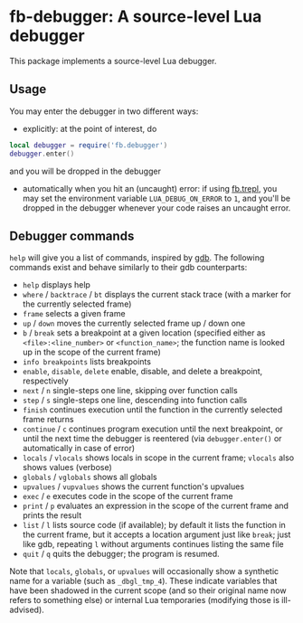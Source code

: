 # fb-debugger: A source-level Lua debugger

This package implements a source-level Lua debugger.

## Usage

You may enter the debugger in two different ways:
* explicitly: at the point of interest, do
```lua
local debugger = require('fb.debugger')
debugger.enter()
```
  and you will be dropped in the debugger
* automatically when you hit an (uncaught) error: if using
  [fb.trepl](../trepl/README.md), you may set the environment variable
  `LUA_DEBUG_ON_ERROR` to `1`, and you'll be dropped in the debugger
  whenever your code raises an uncaught error.

## Debugger commands

`help` will give you a list of commands, inspired by
[gdb](http://www.gnu.org/software/gdb/). The following commands exist and behave
similarly to their gdb counterparts:
* `help` displays help
* `where` / `backtrace` / `bt` displays the current stack trace (with a
  marker for the currently selected frame)
* `frame` selects a given frame
* `up` / `down` moves the currently selected frame up / down one
* `b` / `break` sets a breakpoint at a given location (specified either as
  `<file>:<line_number>` or `<function_name>`; the function name is looked up
  in the scope of the current frame)
* `info breakpoints` lists breakpoints
* `enable`, `disable`, `delete` enable, disable, and delete a breakpoint,
  respectively
* `next` / `n` single-steps one line, skipping over function calls
* `step` / `s` single-steps one line, descending into function calls
* `finish` continues execution until the function in the currently selected
  frame returns
* `continue` / `c` continues program execution until the next breakpoint,
  or until the next time the debugger is reentered (via `debugger.enter()` or
  automatically in case of error)
* `locals` / `vlocals` shows locals in scope in the current frame; `vlocals`
  also shows values (verbose)
* `globals` / `vglobals` shows all globals
* `upvalues` / `vupvalues` shows the current function's upvalues
* `exec` / `e` executes code in the scope of the current frame
* `print` / `p` evaluates an expression in the scope of the current frame and
  prints the result
* `list` / `l` lists source code (if available); by default it lists the
  function in the current frame, but it accepts a location argument just like
  `break`; just like gdb, repeating `l` without arguments continues listing
  the same file
* `quit` / `q` quits the debugger; the program is resumed.

Note that `locals`, `globals`, or `upvalues` will occasionally show a
synthetic name for a variable (such as `_dbgl_tmp_4`). These indicate variables
that have been shadowed in the current scope (and so their original name
now refers to something else) or internal Lua temporaries (modifying those
is ill-advised).
